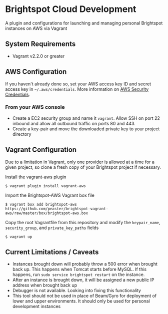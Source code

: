 # Brightspot Cloud Development
A plugin and configurations for launching and managing personal Brightspot instances on AWS via Vagrant

## System Requirements
- Vagrant v2.2.0 or greater


## AWS Configuration

If you haven't already done so, set your AWS access key ID and secret access key in `~/.aws/credentials`. More information on [AWS Security Credentials](https://docs.aws.amazon.com/general/latest/gr/aws-security-credentials.html).

### From your AWS console
- Create a EC2 security group and name it `vagrant`. Allow SSH on port 22 inbound and allow all outbound traffic on ports 80 and 443.
- Create a key-pair and move the downloaded private key to your project directory


## Vagrant Configuration

Due to a limitation in Vagrant, only one provider is allowed at a time for a given project, so clone a fresh copy of your Brightspot project if necessary.



Install the vagrant-aws plugin
```
$ vagrant plugin install vagrant-aws
```

Import the Brightspot-AWS Vagrant box file
```
$ vagrant box add brightspot-aws https://github.com/peaster/brightspot-vagrant-aws/raw/master/box/brightspot-aws.box
```


Copy the root Vagrantfile from this repository and modify the `keypair_name`, `security_group`, and `private_key_paths` fields


```
$ vagrant up
```

## Current Limitations / Caveats
- Instances brought down will probably throw a 500 error when brought back up. This happens when Tomcat starts before MySQL. If this happens, run `sudo service brightspot restart` on the instance.
- After an instance is brought down, it will be assigned a new public IP address when brought back up
- Debugger is not available. Looking into fixing this functionality
- This tool should not be used in place of Beam/Gyro for deployment of lower and upper environments. It should only be used for personal development instances
